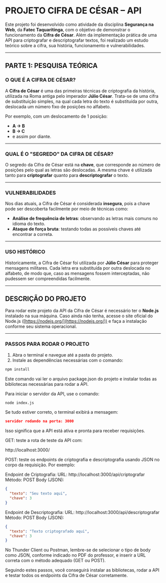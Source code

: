 # PROJETO CIFRA DE CÉSAR – API

Este projeto foi desenvolvido como atividade da disciplina **Segurança na Web**, da **Fatec Taquaritinga**, com o objetivo de demonstrar o funcionamento da **Cifra de César**. Além da implementação prática de uma API para criptografar e descriptografar textos, foi realizado um estudo teórico sobre a cifra, sua história, funcionamento e vulnerabilidades.

---

## PARTE 1: PESQUISA TEÓRICA

### O QUE É A CIFRA DE CÉSAR?

A **Cifra de César** é uma das primeiras técnicas de criptografia da história, utilizada na Roma antiga pelo imperador **Júlio César**. Trata-se de uma cifra de substituição simples, na qual cada letra do texto é substituída por outra, deslocada um número fixo de posições no alfabeto.

Por exemplo, com um deslocamento de 1 posição:
- **A → B**
- **B → C**
- e assim por diante.

---

### QUAL É O "SEGREDO" DA CIFRA DE CÉSAR?

O segredo da Cifra de César está na **chave**, que corresponde ao número de posições pelo qual as letras são deslocadas. A mesma chave é utilizada tanto para **criptografar** quanto para **descriptografar** o texto.

---

### VULNERABILIDADES

Nos dias atuais, a Cifra de César é considerada **insegura**, pois a chave pode ser descoberta facilmente por meio de técnicas como:

- **Análise de frequência de letras**: observando as letras mais comuns no idioma do texto.  
- **Ataque de força bruta**: testando todas as possíveis chaves até encontrar a correta.

---

### USO HISTÓRICO

Historicamente, a Cifra de César foi utilizada por **Júlio César** para proteger mensagens militares. Cada letra era substituída por outra deslocada no alfabeto, de modo que, caso as mensagens fossem interceptadas, não pudessem ser compreendidas facilmente.

---

## DESCRIÇÃO DO PROJETO

Para rodar este projeto da API da Cifra de César é necessário ter o **Node.js** instalado na sua máquina. Caso ainda não tenha, acesse o site oficial do Node.js ([https://nodejs.org/](https://nodejs.org/)) e faça a instalação conforme seu sistema operacional.

---

### PASSOS PARA RODAR O PROJETO

1. Abra o terminal e navegue até a pasta do projeto.  
2. Instale as dependências necessárias com o comando:

```bash
npm install
```

Este comando vai ler o arquivo package.json do projeto e instalar todas as bibliotecas necessárias para rodar a API.

Para iniciar o servidor da API, use o comando:

```bash
node index.js
```

Se tudo estiver correto, o terminal exibirá a mensagem: 

```json
servidor rodando na porta: 3000
```
Isso significa que a API está ativa e pronta para receber requisições. 

GET: teste a rota de teste da API com:

http://localhost:3000/


POST: teste os endpoints de criptografia e descriptografia usando JSON no corpo da requisição. Por exemplo:

Endpoint de Criptografia:
URL: http://localhost:3000/api/criptografar
Método: POST
Body (JSON):

```json
{
  "texto": "Seu texto aqui",
  "chave": 3
}
```

Endpoint de Descriptografia:
URL: http://localhost:3000/api/descriptografar
Método: POST
Body (JSON):

```json
{
  "texto": "Texto criptografado aqui",
  "chave": 3
}
```

No Thunder Client ou Postman, lembre-se de selecionar o tipo de body como JSON, conforme indicado no PDF do professor, e inserir a URL correta com o método adequado (GET ou POST).

Seguindo estes passos, você conseguirá instalar as bibliotecas, rodar a API e testar todos os endpoints da Cifra de César corretamente.

